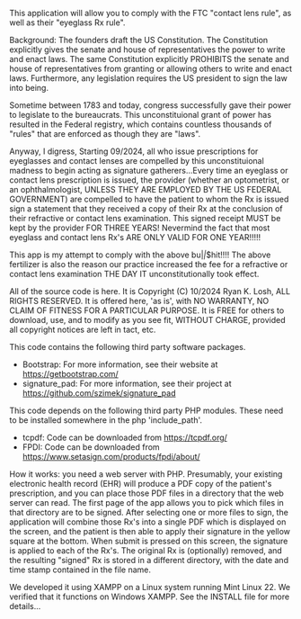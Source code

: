 This application will allow you to comply with the FTC "contact lens rule", as well as their "eyeglass Rx rule".

Background:  The founders draft the US Constitution.  The Constitution explicitly gives the senate and house of representatives the power to write and enact laws.  The same Constitution explicitly PROHIBITS the senate and house of representatives from granting or allowing others to write and enact laws.  Furthermore, any
legislation requires the US president to sign the law into being.

Sometime between 1783 and today, congress successfully gave their power to legislate to the bureaucrats.  This unconstituional grant of power has resulted in the Federal registry, which contains countless thousands of "rules" that are enforced as though they are "laws".

Anyway, I digress, Starting 09/2024, all who issue prescriptions for eyeglasses and contact lenses are compelled by this unconstituional madness to begin acting as signature gatherers...Every time an eyeglass or contact lens prescription is issued, the provider (whether an optometrist, or an ophthalmologist, UNLESS THEY ARE EMPLOYED BY THE US FEDERAL GOVERNMENT) are compelled to have the patient to whom the Rx is issued sign a statement that they received a copy of their Rx at the conclusion of their refractive or contact lens examination.  This signed receipt MUST be kept by the provider FOR THREE YEARS!  Nevermind the fact that most eyeglass and contact lens Rx's ARE ONLY VALID FOR ONE YEAR!!!!!

This app is my attempt to comply with the above bu|_|_$hit!!!!  The above fertilizer is also the reason our practice increased the fee for a refractive or contact lens examination
THE DAY IT unconstitutionally took effect.

All of the source code is here.  It is Copyright (C) 10/2024 Ryan K. Losh, ALL RIGHTS RESERVED.  It is offered here, 'as is', with NO WARRANTY, NO CLAIM OF FITNESS FOR A PARTICULAR PURPOSE.  It is FREE for others to download, use, and to modify as you see fit, WITHOUT CHARGE, provided all copyright notices are left in tact, etc.

This code contains the following third party software packages.
* Bootstrap:  For more information, see their website at https://getbootstrap.com/
* signature_pad:  For more information, see their project at https://github.com/szimek/signature_pad

This code depends on the following third party PHP modules.  These need to be installed somewhere in the php 'include_path'.
* tcpdf:  Code can be downloaded from https://tcpdf.org/
* FPDI:  Code can be downloaded from https://www.setasign.com/products/fpdi/about/

How it works:  you need a web server with PHP.  Presumably, your existing electronic health record (EHR) will produce a PDF copy of the patient's prescription, and you can place those PDF files in a directory that the web server can read.  The first page of the app allows you to pick which files in that directory are to be signed.  After selecting one or more files to sign, the application will combine those Rx's into a single PDF which is displayed on the screen, and the patient is then able to apply their signature in the yellow square at the bottom.  When submit is pressed on this screen, the signature is applied to each of the Rx's.  The original Rx is (optionally) removed, and the resulting "signed" Rx is stored in a different directory, with the date and time stamp contained in the file name.

We developed it using XAMPP on a Linux system running Mint Linux 22.  We verified that it functions on Windows XAMPP.  See the INSTALL file for more details...
